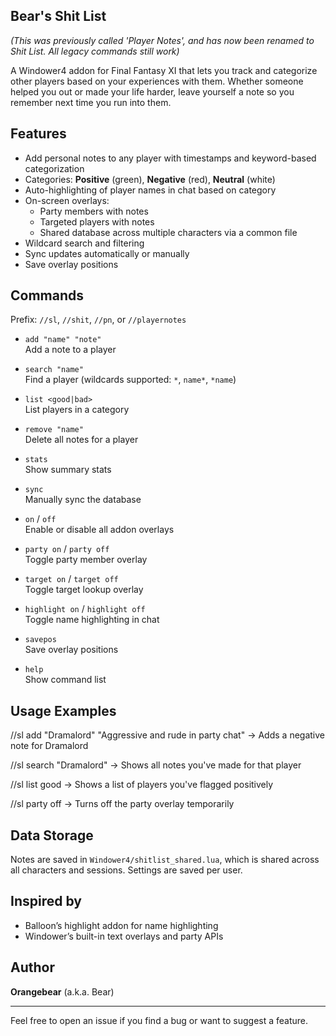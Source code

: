 ## **Bear's Shit List**
_(This was previously called 'Player Notes', and has now been renamed to Shit List. All legacy commands still work)_

A Windower4 addon for Final Fantasy XI that lets you track and categorize other players based on your experiences with them. 
Whether someone helped you out or made your life harder, leave yourself a note so you remember next time you run into them.

## Features

- Add personal notes to any player with timestamps and keyword-based categorization
- Categories: **Positive** (green), **Negative** (red), **Neutral** (white)
- Auto-highlighting of player names in chat based on category
- On-screen overlays:
  - Party members with notes
  - Targeted players with notes
  - Shared database across multiple characters via a common file
- Wildcard search and filtering
- Sync updates automatically or manually
- Save overlay positions

## Commands

Prefix: `//sl`, `//shit`, `//pn`, or `//playernotes`
- `add "name" "note"`  
  Add a note to a player

- `search "name"`  
  Find a player (wildcards supported: `*`, `name*`, `*name`)

- `list <good|bad>`  
  List players in a category

- `remove "name"`  
  Delete all notes for a player

- `stats`  
  Show summary stats

- `sync`  
  Manually sync the database

- `on` / `off`  
  Enable or disable all addon overlays

- `party on` / `party off`  
  Toggle party member overlay

- `target on` / `target off`  
  Toggle target lookup overlay

- `highlight on` / `highlight off`  
  Toggle name highlighting in chat

- `savepos`  
  Save overlay positions

- `help`  
  Show command list


## Usage Examples
//sl add "Dramalord" "Aggressive and rude in party chat"
→ Adds a negative note for Dramalord

//sl search "Dramalord"
→ Shows all notes you've made for that player

//sl list good
→ Shows a list of players you've flagged positively

//sl party off
→ Turns off the party overlay temporarily

## Data Storage
Notes are saved in `Windower4/shitlist_shared.lua`, which is shared across all characters and sessions. Settings are saved per user.

## Inspired by
- Balloon’s highlight addon for name highlighting
- Windower’s built-in text overlays and party APIs

## Author
**Orangebear** (a.k.a. Bear)

---

Feel free to open an issue if you find a bug or want to suggest a feature.
